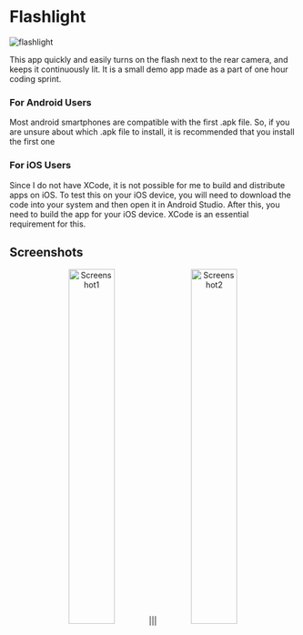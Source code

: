 # Flashlight
![flashlight](https://user-images.githubusercontent.com/97734029/213902849-4d71cc0f-9823-4225-8b80-816a752ec605.png)

This app quickly and easily turns on the flash next to the rear camera, and keeps it continuously lit. It is a small demo app made as a part of one hour coding sprint. 

### For Android Users



Most android smartphones are compatible with the first .apk file. So, if you are unsure about which .apk file to install, it is recommended that you install the first one

### For iOS Users

Since I do not have XCode, it is not possible for me to build and distribute apps on iOS. To test this on your iOS device, you will need to download the code into your system and then open it in Android Studio. After this, you need to build the app for your iOS device. XCode is an essential requirement for this.

## Screenshots
<p align="center">
<img src="https://user-images.githubusercontent.com/97734029/213903018-19f44be5-c3aa-447b-8728-53187abb4412.jpg" width=40% alt="Screenshot1">|||<img src="https://user-images.githubusercontent.com/97734029/213903020-56599b0c-7829-444a-8358-4deda6343583.jpg" width=40% alt="Screenshot2">
</p>
